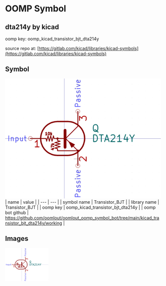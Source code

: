 # OOMP Symbol  
## dta214y  by kicad  
  
oomp key: oomp_kicad_transistor_bjt_dta214y  
  
source repo at: [https://gitlab.com/kicad/libraries/kicad-symbols](https://gitlab.com/kicad/libraries/kicad-symbols)  
## Symbol  
  
[![working.png](working_600.png)](working.png)  
| name | value | 
| --- | --- | 
| symbol name | Transistor_BJT | 
| library name | Transistor_BJT | 
| oomp key | oomp_kicad_transistor_bjt_dta214y | 
| oomp bot github | https://github.com/oomlout/oomlout_oomp_symbol_bot/tree/main/kicad_transistor_bjt_dta214y/working | 
## Images  
  
[![working.png](working_140.png)](working.png)  
